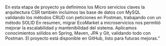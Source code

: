 En esta etapa de proyecto ya definimos los Micro servicios claves la arquitectura CSR también incluimos las base de datos con MySQL validando los métodos CRUD con peticiones en Postman, trabajando con un método SOLID 
En resumen, migrar EcoMarket a microservicios nos permitió mejorar la escalabilidad y mantenibilidad del sistema. Aplicamos conocimientos sólidos en Spring, Maven, JPA y Git, validando todo con Postman. El proyecto está disponible en GitHub, listo para futuras mejoras.”
